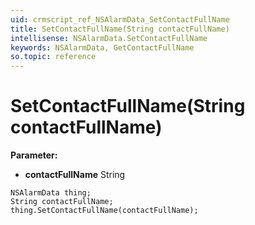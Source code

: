```yaml
---
uid: crmscript_ref_NSAlarmData_SetContactFullName
title: SetContactFullName(String contactFullName)
intellisense: NSAlarmData.SetContactFullName
keywords: NSAlarmData, GetContactFullName
so.topic: reference
---
```


# SetContactFullName(String contactFullName)

**Parameter:** 
 - **contactFullName** String

```crmscript
NSAlarmData thing;
String contactFullName;
thing.SetContactFullName(contactFullName);
```

